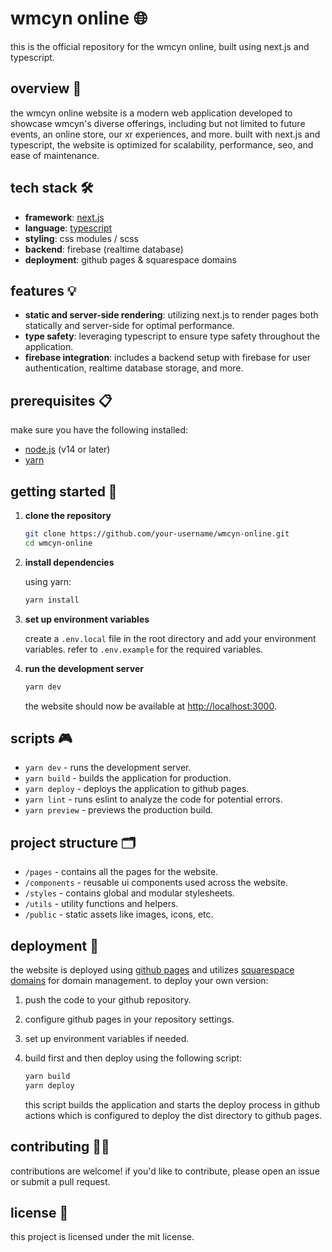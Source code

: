 # wmcyn online 🌐

this is the official repository for the wmcyn online, built using next.js and typescript.

## overview 🚀

the wmcyn online website is a modern web application developed to showcase wmcyn's diverse offerings, including but not limited to future events, an online store, our xr experiences, and more. built with next.js and typescript, the website is optimized for scalability, performance, seo, and ease of maintenance.

## tech stack 🛠️

- **framework**: [next.js](https://nextjs.org/)
- **language**: [typescript](https://www.typescriptlang.org/)
- **styling**: css modules / scss
- **backend**: firebase (realtime database)
- **deployment**: github pages & squarespace domains

## features 💡

- **static and server-side rendering**: utilizing next.js to render pages both statically and server-side for optimal performance.
- **type safety**: leveraging typescript to ensure type safety throughout the application.
- **firebase integration**: includes a backend setup with firebase for user authentication, realtime database storage, and more.

## prerequisites 📋

make sure you have the following installed:

- [node.js](https://nodejs.org/) (v14 or later)
- [yarn](https://yarnpkg.com/)

## getting started 🏁

1. **clone the repository**

   ```bash
   git clone https://github.com/your-username/wmcyn-online.git
   cd wmcyn-online
   ```

2. **install dependencies**

   using yarn:

   ```bash
   yarn install
   ```

3. **set up environment variables**

   create a `.env.local` file in the root directory and add your environment variables. refer to `.env.example` for the required variables.

4. **run the development server**

   ```bash
   yarn dev
   ```

   the website should now be available at [http://localhost:3000](http://localhost:3000).

## scripts 🎮

- `yarn dev` - runs the development server.
- `yarn build` - builds the application for production.
- `yarn deploy` - deploys the application to github pages.
- `yarn lint` - runs eslint to analyze the code for potential errors.
- `yarn preview` - previews the production build.

## project structure 🗂️

- `/pages` - contains all the pages for the website.
- `/components` - reusable ui components used across the website.
- `/styles` - contains global and modular stylesheets.
- `/utils` - utility functions and helpers.
- `/public` - static assets like images, icons, etc.

## deployment 🚀

the website is deployed using [github pages](https://pages.github.com/) and utilizes [squarespace domains](https://www.squarespace.com/domains) for domain management. to deploy your own version:

1. push the code to your github repository.
2. configure github pages in your repository settings.
3. set up environment variables if needed.
4. build first and then deploy using the following script:

   ```bash
   yarn build
   yarn deploy
   ```

    this script builds the application and starts the deploy process in github actions which is configured to deploy the dist directory to github pages.

## contributing 🤝🏽

contributions are welcome! if you'd like to contribute, please open an issue or submit a pull request.

## license 📜

this project is licensed under the mit license.

